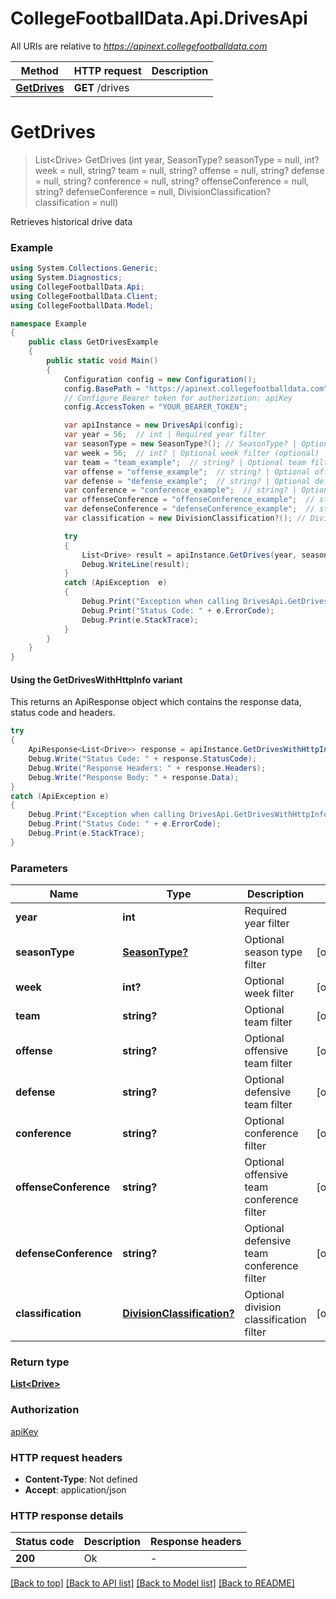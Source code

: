 # CollegeFootballData.Api.DrivesApi

All URIs are relative to *https://apinext.collegefootballdata.com*

| Method | HTTP request | Description |
|--------|--------------|-------------|
| [**GetDrives**](DrivesApi.md#getdrives) | **GET** /drives |  |

<a id="getdrives"></a>
# **GetDrives**
> List&lt;Drive&gt; GetDrives (int year, SeasonType? seasonType = null, int? week = null, string? team = null, string? offense = null, string? defense = null, string? conference = null, string? offenseConference = null, string? defenseConference = null, DivisionClassification? classification = null)



Retrieves historical drive data

### Example
```csharp
using System.Collections.Generic;
using System.Diagnostics;
using CollegeFootballData.Api;
using CollegeFootballData.Client;
using CollegeFootballData.Model;

namespace Example
{
    public class GetDrivesExample
    {
        public static void Main()
        {
            Configuration config = new Configuration();
            config.BasePath = "https://apinext.collegefootballdata.com";
            // Configure Bearer token for authorization: apiKey
            config.AccessToken = "YOUR_BEARER_TOKEN";

            var apiInstance = new DrivesApi(config);
            var year = 56;  // int | Required year filter
            var seasonType = new SeasonType?(); // SeasonType? | Optional season type filter (optional) 
            var week = 56;  // int? | Optional week filter (optional) 
            var team = "team_example";  // string? | Optional team filter (optional) 
            var offense = "offense_example";  // string? | Optional offensive team filter (optional) 
            var defense = "defense_example";  // string? | Optional defensive team filter (optional) 
            var conference = "conference_example";  // string? | Optional conference filter (optional) 
            var offenseConference = "offenseConference_example";  // string? | Optional offensive team conference filter (optional) 
            var defenseConference = "defenseConference_example";  // string? | Optional defensive team conference filter (optional) 
            var classification = new DivisionClassification?(); // DivisionClassification? | Optional division classification filter (optional) 

            try
            {
                List<Drive> result = apiInstance.GetDrives(year, seasonType, week, team, offense, defense, conference, offenseConference, defenseConference, classification);
                Debug.WriteLine(result);
            }
            catch (ApiException  e)
            {
                Debug.Print("Exception when calling DrivesApi.GetDrives: " + e.Message);
                Debug.Print("Status Code: " + e.ErrorCode);
                Debug.Print(e.StackTrace);
            }
        }
    }
}
```

#### Using the GetDrivesWithHttpInfo variant
This returns an ApiResponse object which contains the response data, status code and headers.

```csharp
try
{
    ApiResponse<List<Drive>> response = apiInstance.GetDrivesWithHttpInfo(year, seasonType, week, team, offense, defense, conference, offenseConference, defenseConference, classification);
    Debug.Write("Status Code: " + response.StatusCode);
    Debug.Write("Response Headers: " + response.Headers);
    Debug.Write("Response Body: " + response.Data);
}
catch (ApiException e)
{
    Debug.Print("Exception when calling DrivesApi.GetDrivesWithHttpInfo: " + e.Message);
    Debug.Print("Status Code: " + e.ErrorCode);
    Debug.Print(e.StackTrace);
}
```

### Parameters

| Name | Type | Description | Notes |
|------|------|-------------|-------|
| **year** | **int** | Required year filter |  |
| **seasonType** | [**SeasonType?**](SeasonType?.md) | Optional season type filter | [optional]  |
| **week** | **int?** | Optional week filter | [optional]  |
| **team** | **string?** | Optional team filter | [optional]  |
| **offense** | **string?** | Optional offensive team filter | [optional]  |
| **defense** | **string?** | Optional defensive team filter | [optional]  |
| **conference** | **string?** | Optional conference filter | [optional]  |
| **offenseConference** | **string?** | Optional offensive team conference filter | [optional]  |
| **defenseConference** | **string?** | Optional defensive team conference filter | [optional]  |
| **classification** | [**DivisionClassification?**](DivisionClassification?.md) | Optional division classification filter | [optional]  |

### Return type

[**List&lt;Drive&gt;**](Drive.md)

### Authorization

[apiKey](../README.md#apiKey)

### HTTP request headers

 - **Content-Type**: Not defined
 - **Accept**: application/json


### HTTP response details
| Status code | Description | Response headers |
|-------------|-------------|------------------|
| **200** | Ok |  -  |

[[Back to top]](#) [[Back to API list]](../README.md#documentation-for-api-endpoints) [[Back to Model list]](../README.md#documentation-for-models) [[Back to README]](../README.md)

